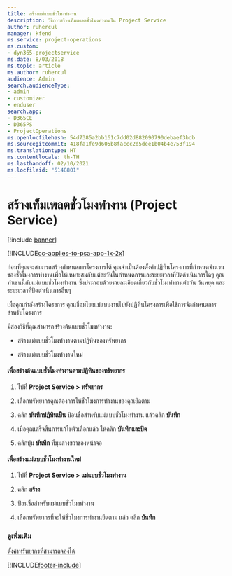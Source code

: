 ```yaml
---
title: สร้างแม่แบบชั่วโมงทำงาน
description: วิธีการสร้างเท็มเพลตชั่วโมงทำงานใน Project Service
author: ruhercul
manager: kfend
ms.service: project-operations
ms.custom:
- dyn365-projectservice
ms.date: 8/03/2018
ms.topic: article
ms.author: ruhercul
audience: Admin
search.audienceType:
- admin
- customizer
- enduser
search.app:
- D365CE
- D365PS
- ProjectOperations
ms.openlocfilehash: 54d7385a2bb161c7dd02d882090790debaef3bdb
ms.sourcegitcommit: 418fa1fe9d605b8faccc2d5dee1b04b4e753f194
ms.translationtype: HT
ms.contentlocale: th-TH
ms.lasthandoff: 02/10/2021
ms.locfileid: "5148801"
---
```

# <a name="create-a-work-hours-template-project-service"></a>สร้างเท็มเพลตชั่วโมงทำงาน (Project Service)

[!include [banner](../includes/psa-now-project-operations.md)]

[!INCLUDE[cc-applies-to-psa-app-1x-2x](../includes/cc-applies-to-psa-app-1x-2x.md)]

ก่อนที่คุณจะสามารถสร้างกำหนดการโครงการได้ คุณจำเป็นต้องตั้งค่าปฏิทินโครงการที่กำหนดจำนวนของชั่วโมงการทำงานเพื่อให้เหมาะสมกับแต่ละวันในกำหนดการและระยะเวลาที่ปิดดำเนินการใดๆ คุณทำเช่นนี้กับแม่แบบชั่วโมงทำงาน ซึ่งประกอบด้วยรายละเอียดเกี่ยวกับชั่วโมงทำงานต่อวัน วันหยุด และระยะเวลาที่ปิดดำเนินการอื่นๆ  
  
 เมื่อคุณกำลังสร้างโครงการ คุณเชื่อมโยงแม่แบบงานไปยังปฏิทินโครงการเพื่อใช้การจัดกำหนดการสำหรับโครงการ  
  
 มีสองวิธีที่คุณสามารถสร้างต้นแบบชั่วโมงทำงาน:  
  
-   สร้างแม่แบบชั่วโมงทำงานตามปฏิทินของทรัพยากร  
  
-   สร้างแม่แบบชั่วโมงทำงานใหม่  
  
#### <a name="to-create-a-work-hours-template-based-on-a-resources-calendar"></a>เพื่อสร้างต้นแบบชั่วโมงทำงานตามปฏิทินของทรัพยากร  
  
1.  ไปที่ **Project Service > ทรัพยากร**  
  
2.  เลือกทรัพยากรคุณต้องการให้ชั่วโมงการทำงานของคุณยึดตาม  
  
3.  คลิก **บันทึกปฏิทินเป็น** ป้อนชื่อสำหรับแม่แบบชั่วโมงทำงาน แล้วคลิก **บันทึก**  
  
4.  เมื่อคุณเสร็จสิ้นการแก้ไขตัวเลือกแล้ว ให้คลิก **บันทึกและปิด**  
  
5.  คลิกปุ่ม **บันทึก** ที่มุมล่างขวาของหน้าจอ  
  
#### <a name="to-create-a-new-work-hours-template"></a>เพื่อสร้างแม่แบบชั่วโมงทำงานใหม่  
  
1.  ไปที่ **Project Service > แม่แบบชั่วโมงทำงาน**  
  
2.  คลิก **สร้าง**  
  
3.  ป้อนชื่อสำหรับแม่แบบชั่วโมงทำงาน  
  
4.  เลือกทรัพยากรที่จะให้ชั่วโมงการทำงานยึดตาม แล้ว คลิก **บันทึก**  
  
### <a name="see-also"></a>ดูเพิ่มเติม  
 [ตั้งค่าทรัพยากรที่สามารถจองได้](../psa/set-up-resources.md)


[!INCLUDE[footer-include](../includes/footer-banner.md)]